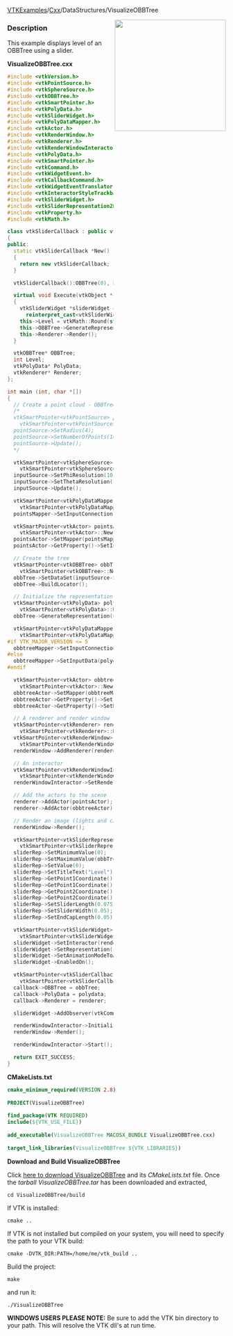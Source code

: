 [VTKExamples](/home/)/[Cxx](/Cxx)/DataStructures/VisualizeOBBTree

<img align="right" src="https://github.com/lorensen/VTKExamples/blob/gh-pages/Testing/Baseline/DataStructures/TestVisualizeOBBTree.png?raw=true" width="256" />

### Description
This example displays level of an OBBTree using a slider.

**VisualizeOBBTree.cxx**
```c++
#include <vtkVersion.h>
#include <vtkPointSource.h>
#include <vtkSphereSource.h>
#include <vtkOBBTree.h>
#include <vtkSmartPointer.h>
#include <vtkPolyData.h>
#include <vtkSliderWidget.h>
#include <vtkPolyDataMapper.h>
#include <vtkActor.h>
#include <vtkRenderWindow.h>
#include <vtkRenderer.h>
#include <vtkRenderWindowInteractor.h>
#include <vtkPolyData.h>
#include <vtkSmartPointer.h>
#include <vtkCommand.h>
#include <vtkWidgetEvent.h>
#include <vtkCallbackCommand.h>
#include <vtkWidgetEventTranslator.h>
#include <vtkInteractorStyleTrackballCamera.h>
#include <vtkSliderWidget.h>
#include <vtkSliderRepresentation2D.h>
#include <vtkProperty.h>
#include <vtkMath.h>

class vtkSliderCallback : public vtkCommand
{
public:
  static vtkSliderCallback *New()
  {
    return new vtkSliderCallback;
  }

  vtkSliderCallback():OBBTree(0), Level(0), PolyData(0), Renderer(0){}

  virtual void Execute(vtkObject *caller, unsigned long, void*)
  {
    vtkSliderWidget *sliderWidget =
      reinterpret_cast<vtkSliderWidget*>(caller);
    this->Level = vtkMath::Round(static_cast<vtkSliderRepresentation *>(sliderWidget->GetRepresentation())->GetValue());
    this->OBBTree->GenerateRepresentation(this->Level, this->PolyData);
    this->Renderer->Render();
  }

  vtkOBBTree* OBBTree;
  int Level;
  vtkPolyData* PolyData;
  vtkRenderer* Renderer;
};

int main (int, char *[])
{
  // Create a point cloud - OBBTree currently requires cells
  /*
  vtkSmartPointer<vtkPointSource> pointSource =
    vtkSmartPointer<vtkPointSource>::New();
  pointSource->SetRadius(4);
  pointSource->SetNumberOfPoints(1000);
  pointSource->Update();
  */

  vtkSmartPointer<vtkSphereSource> inputSource =
    vtkSmartPointer<vtkSphereSource>::New();
  inputSource->SetPhiResolution(10);
  inputSource->SetThetaResolution(10);
  inputSource->Update();

  vtkSmartPointer<vtkPolyDataMapper> pointsMapper =
    vtkSmartPointer<vtkPolyDataMapper>::New();
  pointsMapper->SetInputConnection(inputSource->GetOutputPort());

  vtkSmartPointer<vtkActor> pointsActor =
    vtkSmartPointer<vtkActor>::New();
  pointsActor->SetMapper(pointsMapper);
  pointsActor->GetProperty()->SetInterpolationToFlat();

  // Create the tree
  vtkSmartPointer<vtkOBBTree> obbTree =
    vtkSmartPointer<vtkOBBTree>::New();
  obbTree->SetDataSet(inputSource->GetOutput());
  obbTree->BuildLocator();

  // Initialize the representation
  vtkSmartPointer<vtkPolyData> polydata =
    vtkSmartPointer<vtkPolyData>::New();
  obbTree->GenerateRepresentation(0, polydata);

  vtkSmartPointer<vtkPolyDataMapper> obbtreeMapper =
    vtkSmartPointer<vtkPolyDataMapper>::New();
#if VTK_MAJOR_VERSION <= 5
  obbtreeMapper->SetInputConnection(polydata->GetProducerPort());
#else
  obbtreeMapper->SetInputData(polydata);
#endif

  vtkSmartPointer<vtkActor> obbtreeActor =
    vtkSmartPointer<vtkActor>::New();
  obbtreeActor->SetMapper(obbtreeMapper);
  obbtreeActor->GetProperty()->SetInterpolationToFlat();
  obbtreeActor->GetProperty()->SetRepresentationToWireframe();

  // A renderer and render window
  vtkSmartPointer<vtkRenderer> renderer =
    vtkSmartPointer<vtkRenderer>::New();
  vtkSmartPointer<vtkRenderWindow> renderWindow =
    vtkSmartPointer<vtkRenderWindow>::New();
  renderWindow->AddRenderer(renderer);

  // An interactor
  vtkSmartPointer<vtkRenderWindowInteractor> renderWindowInteractor =
    vtkSmartPointer<vtkRenderWindowInteractor>::New();
  renderWindowInteractor->SetRenderWindow(renderWindow);

  // Add the actors to the scene
  renderer->AddActor(pointsActor);
  renderer->AddActor(obbtreeActor);

  // Render an image (lights and cameras are created automatically)
  renderWindow->Render();

  vtkSmartPointer<vtkSliderRepresentation2D> sliderRep =
    vtkSmartPointer<vtkSliderRepresentation2D>::New();
  sliderRep->SetMinimumValue(0);
  sliderRep->SetMaximumValue(obbTree->GetLevel());
  sliderRep->SetValue(0);
  sliderRep->SetTitleText("Level");
  sliderRep->GetPoint1Coordinate()->SetCoordinateSystemToNormalizedDisplay();
  sliderRep->GetPoint1Coordinate()->SetValue(.2, .2);
  sliderRep->GetPoint2Coordinate()->SetCoordinateSystemToNormalizedDisplay();
  sliderRep->GetPoint2Coordinate()->SetValue(.8, .2);
  sliderRep->SetSliderLength(0.075);
  sliderRep->SetSliderWidth(0.05);
  sliderRep->SetEndCapLength(0.05);

  vtkSmartPointer<vtkSliderWidget> sliderWidget =
    vtkSmartPointer<vtkSliderWidget>::New();
  sliderWidget->SetInteractor(renderWindowInteractor);
  sliderWidget->SetRepresentation(sliderRep);
  sliderWidget->SetAnimationModeToAnimate();
  sliderWidget->EnabledOn();

  vtkSmartPointer<vtkSliderCallback> callback =
    vtkSmartPointer<vtkSliderCallback>::New();
  callback->OBBTree = obbTree;
  callback->PolyData = polydata;
  callback->Renderer = renderer;

  sliderWidget->AddObserver(vtkCommand::InteractionEvent,callback);

  renderWindowInteractor->Initialize();
  renderWindow->Render();

  renderWindowInteractor->Start();

  return EXIT_SUCCESS;
}
```
**CMakeLists.txt**
```cmake
cmake_minimum_required(VERSION 2.8)
 
PROJECT(VisualizeOBBTree)
 
find_package(VTK REQUIRED)
include(${VTK_USE_FILE})
 
add_executable(VisualizeOBBTree MACOSX_BUNDLE VisualizeOBBTree.cxx)
 
target_link_libraries(VisualizeOBBTree ${VTK_LIBRARIES})
```

**Download and Build VisualizeOBBTree**

Click [here to download VisualizeOBBTree](https://github.com/lorensen/VTKWikiExamplesTarballs/raw/master/VisualizeOBBTree.tar) and its *CMakeLists.txt* file.
Once the *tarball VisualizeOBBTree.tar* has been downloaded and extracted,
```
cd VisualizeOBBTree/build 
```
If VTK is installed:
```
cmake ..
```
If VTK is not installed but compiled on your system, you will need to specify the path to your VTK build:
```
cmake -DVTK_DIR:PATH=/home/me/vtk_build ..
```
Build the project:
```
make
```
and run it:
```
./VisualizeOBBTree
```
**WINDOWS USERS PLEASE NOTE:** Be sure to add the VTK bin directory to your path. This will resolve the VTK dll's at run time.

